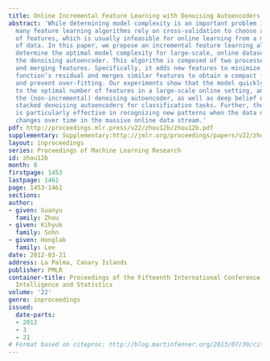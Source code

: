 ```yaml
---
title: Online Incremental Feature Learning with Denoising Autoencoders
abstract: 'While determining model complexity is an important problem in machine learning,
  many feature learning algorithms rely on cross-validation to choose an optimal number
  of features, which is usually infeasible for online learning from a massive stream
  of data. In this paper, we propose an incremental feature learning algorithm to
  determine the optimal model complexity for large-scale, online datasets based on
  the denoising autoencoder. This algorithm is composed of two processes: adding features
  and merging features. Specifically, it adds new features to minimize the objective
  function’s residual and merges similar features to obtain a compact feature representation
  and prevent over-fitting. Our experiments show that the model quickly converges
  to the optimal number of features in a large-scale online setting, and outperforms
  the (non-incremental) denoising autoencoder, as well as deep belief networks and
  stacked denoising autoencoders for classification tasks. Further, the algorithm
  is particularly effective in recognizing new patterns when the data distribution
  changes over time in the massive online data stream.'
pdf: http://proceedings.mlr.press/v22/zhou12b/zhou12b.pdf
supplementary: Supplementary:http://jmlr.org/proceedings/papers/v22/zhou12b/zhou12bSupple.pdf
layout: inproceedings
series: Proceedings of Machine Learning Research
id: zhou12b
month: 0
firstpage: 1453
lastpage: 1461
page: 1453-1461
sections: 
author:
- given: Guanyu
  family: Zhou
- given: Kihyuk
  family: Sohn
- given: Honglak
  family: Lee
date: 2012-03-21
address: La Palma, Canary Islands
publisher: PMLR
container-title: Proceedings of the Fifteenth International Conference on Artificial
  Intelligence and Statistics
volume: '22'
genre: inproceedings
issued:
  date-parts:
  - 2012
  - 3
  - 21
# Format based on citeproc: http://blog.martinfenner.org/2013/07/30/citeproc-yaml-for-bibliographies/
---
```


